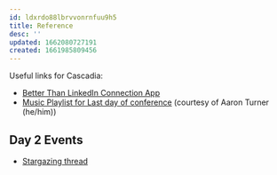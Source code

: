 ```yaml
---
id: ldxrdo88lbrvvonrnfuu9h5
title: Reference
desc: ''
updated: 1662080727191
created: 1661985809456
---
```


Useful links for Cascadia:

- [Better Than LinkedIn Connection App](https://2022.cascadiajs.com/home/login?message=Please%20log-in)
- [Music Playlist for Last day of conference](https://open.spotify.com/playlist/5rc784MVbKuZosmnZSRRmI?si=6zdm_8qqRx-yM55DZ7qB_g) (courtesy of Aaron Turner (he/him))

## Day 2 Events
- [Stargazing thread](https://discord.com/channels/853074440069578772/1015010603154276472/1015010620938129461)